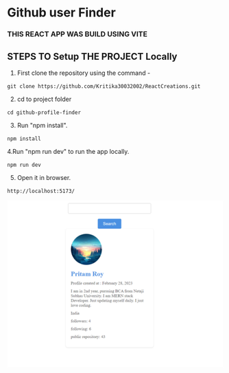# Github user Finder

### THIS REACT APP WAS BUILD USING VITE

## STEPS TO Setup THE PROJECT Locally

1. First clone the repository using the command -

```
git clone https://github.com/Kritika30032002/ReactCreations.git
```

2. cd to project folder

```
cd github-profile-finder
```

3. Run "npm install".

```
npm install
```

4.Run "npm run dev" to run the app locally.

```
npm run dev
```

5. Open it in browser.

```
http://localhost:5173/
```

![alt text](public/Card.png)
